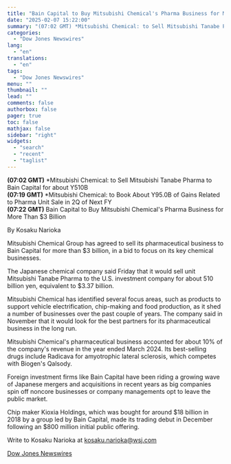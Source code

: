 ```yaml
---
title: "Bain Capital to Buy Mitsubishi Chemical's Pharma Business for More Than $3 Billion"
date: "2025-02-07 15:22:00"
summary: "(07:02 GMT) *Mitsubishi Chemical: to Sell Mitsubishi Tanabe Pharma to Bain Capital for about Y510B(07:19 GMT) *Mitsubishi Chemical: to Book About Y95.0B of Gains Related to Pharma Unit Sale in 2Q of Next FY(07:22 GMT) Bain Capital to Buy Mitsubishi Chemical's Pharma Business for More Than $3 BillionBy Kosaku NariokaMitsubishi..."
categories:
  - "Dow Jones Newswires"
lang:
  - "en"
translations:
  - "en"
tags:
  - "Dow Jones Newswires"
menu: ""
thumbnail: ""
lead: ""
comments: false
authorbox: false
pager: true
toc: false
mathjax: false
sidebar: "right"
widgets:
  - "search"
  - "recent"
  - "taglist"
---
```


**(07:02 GMT)** \*Mitsubishi Chemical: to Sell Mitsubishi Tanabe Pharma to Bain Capital for about Y510B  
**(07:19 GMT)** \*Mitsubishi Chemical: to Book About Y95.0B of Gains Related to Pharma Unit Sale in 2Q of Next FY  
**(07:22 GMT)** Bain Capital to Buy Mitsubishi Chemical's Pharma Business for More Than $3 Billion

By Kosaku Narioka

Mitsubishi Chemical Group has agreed to sell its pharmaceutical business to Bain Capital for more than $3 billion, in a bid to focus on its key chemical businesses.

The Japanese chemical company said Friday that it would sell unit Mitsubishi Tanabe Pharma to the U.S. investment company for about 510 billion yen, equivalent to $3.37 billion.

Mitsubishi Chemical has identified several focus areas, such as products to support vehicle electrification, chip-making and food production, as it shed a number of businesses over the past couple of years. The company said in November that it would look for the best partners for its pharmaceutical business in the long run.

Mitsubishi Chemical's pharmaceutical business accounted for about 10% of the company's revenue in the year ended March 2024. Its best-selling drugs include Radicava for amyotrophic lateral sclerosis, which competes with Biogen's Qalsody.

Foreign investment firms like Bain Capital have been riding a growing wave of Japanese mergers and acquisitions in recent years as big companies spin off noncore businesses or company managements opt to leave the public market.

Chip maker Kioxia Holdings, which was bought for around $18 billion in 2018 by a group led by Bain Capital, made its trading debut in December following an $800 million initial public offering.

Write to Kosaku Narioka at kosaku.narioka@wsj.com

[Dow Jones Newswires](https://www.tradingview.com/news/DJN_DN20250207002365:0/)
